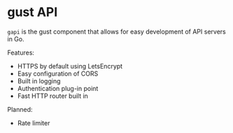 # gust API

`gapi` is the gust component that allows for easy development of API servers in Go.

Features:

- HTTPS by default using LetsEncrypt
- Easy configuration of CORS
- Built in logging
- Authentication plug-in point
- Fast HTTP router built in

Planned:
- Rate limiter
